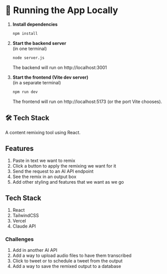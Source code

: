 # 🚀 Running the App Locally

1. **Install dependencies**  
   ```bash
   npm install
   ```

2. **Start the backend server**  
   (in one terminal)
   ```bash
   node server.js
   ```
   The backend will run on http://localhost:3001

3. **Start the frontend (Vite dev server)**  
   (in a separate terminal)
   ```bash
   npm run dev
   ```
   The frontend will run on http://localhost:5173 (or the port Vite chooses).

## 🛠️ Tech Stack

A content remixing tool using React.

## Features

1. Paste in text we want to remix  
2. Click a button to apply the remixing we want for it  
3. Send the request to an AI API endpoint  
4. See the remix in an output box  
5. Add other styling and features that we want as we go  

## Tech Stack

1. React  
2. TailwindCSS  
3. Vercel  
4. Claude API

### Challenges

1. Add in another AI API
2. Add a way to upload audio files to have them transcribed
3. Click to tweet or to schedule a tweet from the output
4. Add a way to save the remixed output to a database

